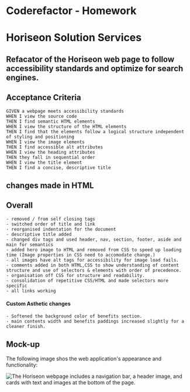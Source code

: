 # Coderefactor - Homework 

# Horiseon Solution Services

## Refacator of the Horiseon web page to follow accessibility standards and optimize for search engines.

## Acceptance Criteria
```
GIVEN a webpage meets accessibility standards
WHEN I view the source code
THEN I find semantic HTML elements
WHEN I view the structure of the HTML elements
THEN I find that the elements follow a logical structure independent of styling and positioning
WHEN I view the image elements
THEN I find accessible alt attributes
WHEN I view the heading attributes
THEN they fall in sequential order
WHEN I view the title element
THEN I find a concise, descriptive title
```
## changes made in HTML

## Overall
```
- removed / from self closing tags
- switched order of title and link
- reorganised indentation for the document
- descriptive title added
- changed div tags and used header, nav, section, footer, aside and main for semantics
- added hero image to HTML and removed from CSS to speed up loading time (Image properties in CSS need to accomodate change.)
- all images have alt tags for accessibility for image load fails.
- comments added in both HTML,CSS to show understanding of content structure and use of selectors & elements with order of precedence.
- organisation off CSS for structure and readability.
- consolidation of repetitive CSS/HTML and made selectors more specific
- all links working
```

#### Custom Asthetic changes
```
- Softened the background color of benefits section.
- main contents width and benefits paddings increased slightly for a cleaner finish.
```

## Mock-up
The following image shos the web application's appearance and functionality:

![The Horiseon webpage includes a navigation bar, a header image, and cards with text and images at the bottom of the page.](./Assets/01-html-css-git-homework-demo.png)

